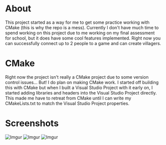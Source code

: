 # About
This project started as a way for me to get some practice working with CMake (this is why the repo is a mess). Currently I don't have much time to spend working on this project due to me working on my final assessment for school, but it does have some cool features implemented. Right now you can successfully connect up to 2 people to a game and can create villagers.

# CMake
Right now the project isn't really a CMake project due to some version control issues... But! I do plan on making CMake work. I started off building this with CMake but when I built a Visual Studio Project with it early on, I started adding libraries and headers into the Visual Studio Project directly. This made me have to retreat from CMake until I can write my CMakeLists.txt to match the Visual Studio Project properties.

# Screenshots
![Imgur](https://i.imgur.com/4GVMz9O.png)
![Imgur](https://i.imgur.com/nLfaYvH.png)
![Imgur](https://i.imgur.com/RBBce7L.png)
